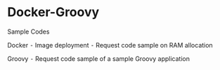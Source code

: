 # Docker-Groovy
Sample Codes

Docker 
          ⁃ Image deployment 
          ⁃ Request code sample on RAM allocation

Groovy
          ⁃ Request code sample of a sample Groovy application
